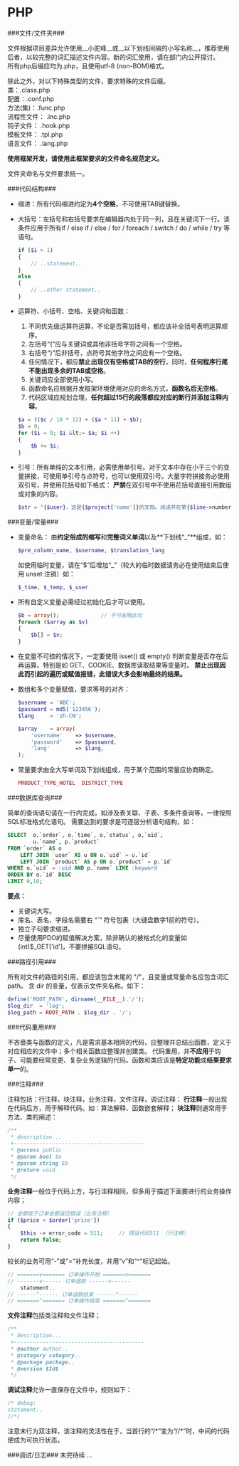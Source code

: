 PHP
========

###文件/文件夹###

文件根据项目差异允许使用__小驼峰__或__以下划线间隔的小写名称__，推荐使用后者，以较完整的词汇描述文件内容。新的词汇使用，请在部门内公开探讨。  
所有php后缀应均为.php，且使用utf-8 (non-BOM)格式。


除此之外，对以下特殊类型的文件，要求特殊的文件后缀。  
类：.class.php  
配置：.conf.php  
方法(集)：.func.php  
流程性文件： .inc.php  
钩子文件： .hook.php  
模板文件： .tpl.php  
语言文件： .lang.php  

**使用框架开发，请使用此框架要求的文件命名规范定义。**

文件夹命名与文件要求统一。  


###代码结构###

* 缩进：所有代码缩进约定为**4个空格**，不可使用TAB键替换。

* 大括号：左括号和右括号要求在编辑器内处于同一列，且在关键词下一行。该条件应用于所有if / else if / else / for / foreach / switch / do / while / try 等语句。
	```php
	if ($i > 1)
	{
	    // ..statement..
	}
	else
	{
	    // ..other statement..
	}
	```

* 运算符、小括号、空格、关键词和函数：
	1. 不同优先级运算符运算，不论是否需加括号，都应该补全括号表明运算顺序。
	2. 左括号“(”应与关键词或其他非括号字符之间有一个空格。
	3. 右括号“)”后非括号，点符号其他字符之间应有一个空格。
	4. 任何情况下，都应**禁止出现仅有空格或TAB的空行**，同时，**任何程序行尾不能出现多余的TAB或空格**。 
	5. 关键词应全部使用小写。
	6. 函数命名应根据开发框架环境使用对应的命名方式，**函数名后无空格**。
	7. 代码区域应规划合理，**任何超过15行的段落都应对应的断行并添加注释内容**。

	```php
	$a = (($c / 10 * 12) + ($a * 11) + $b);
	$b = 0;
    for ($i = 0; $i &lt;= $a; $i ++)
    {
        $b += $i;
    }
    ```

* 引号：所有单纯的文本引用，必需使用单引号。对于文本中存在小于三个的变量拼接，可使用单引号与点符号，也可以使用双引号。大量字符拼接务必使用双引号，并使用花括号如下格式：
	**严禁**在双引号中不使用花括号直接引用数组或对象的内容。
	```php
	$str = "{$user}，这是{$project['name']}的文档。阅读并在第{$line->number}行填写…";
	```


###变量/常量###
* 变量命名：
	由**约定俗成的缩写**和**完整词义单词**以及**下划线“_”**组成，如：
	```php
	$pre_column_name, $username, $translation_lang
	```
	如使用临时变量，请在“$”后增加“_”（较大的临时数据请务必在使用结束后使用 unset 注销）如：
	```php
	$_time, $_temp, $_user
	```
	
* 所有自定义变量必需经过初始化后才可以使用。
	```php
	$b = array();             // 不可省略此句
	foreach ($array as $v)
	{
		$b[] = $v;
	}
	```

* 在变量不可控的情况下，一定要使用 isset() 或 empty() 判断变量是否存在后再运算。特别是如 GET、COOKIE、数据库读取结果等变量时。
	**禁止出现因此而引起的遍历或赋值报错，此错误大多会影响最终的结果。**

* 数组和多个变量赋值，要求等号的对齐：
	```php
	$username = 'ABC';
	$password = md5('123456');
	$lang     = 'zh-CN';
	
	$array    = array(
		'username'    => $username,
		'password'    => $password,
		'lang'        => $lang,
	);
	```

* 常量要求由全大写单词及下划线组成，用于某个范围的常量应协商确定。
	```php
	PRODUCT_TYPE_HOTEL  DISTRICT_TYPE
	```



###数据库查询###

简单的查询语句请在一行内完成。如涉及表关联、子表、多条件查询等，一律按照SQL标准格式化语句。
需要达到的要求是可逐层分析语句结构，如：
```sql
SELECT  o.`order`, o.`time`, o,`status`, o,`uid`, 
		u.`name`, p.`product` 
FROM `order` AS o
	LEFT JOIN `user` AS u ON o.`uid` = u.`id` 
	LEFT JOIN `product` AS p ON o.`product` = p.`id`
WHERE o.`uid` = :uid AND p.`name` LIKE :keyword
ORDER BY o.`id` DESC
LIMIT 0,10;
```

**要点：**

+ 关键词大写。
+ 库名、表名、字段名需要右 “`” 符号包裹（大键盘数字1前的符号）。
+ 独立子句要求缩进。
+ 尽量使用PDO的赋值解决方案，除非确认的被格式化的变量如(int)$_GET['id']，不要拼接SQL语句。



###路径引用###

所有对文件的路径的引用，都应该包含末尾的 "/"，且变量或常量命名应包含词汇path。
含 dir 的变量，仅表示文件夹名称。如下：
```php
define('ROOT_PATH', dirname(__FILE__).'/');
$log_dir  = 'log';
$log_path = ROOT_PATH . $log_dir . '/';
```



###代码重用###

不吝啬类与函数的定义，凡是需求基本相同的代码，应整理并总结出函数，定义于对应相应的文件中；多个相关函数应整理并创建类。
代码重用，并**不应用**于钩子、可能要经常变更、复杂业务逻辑的代码。函数和类应该是**特定功能**或**结果要求单一**的。



###注释###

注释包括：行注释，块注释，业务注释，文件注释，调试注释：
**行注释**一般出现在代码后方，用于解释代码。如：算法解释、函数嵌套解释；
**块注释**则通常用于方法、类的阐述：
```php
/** 
 * description...
 +-----------------------------------------
 * @access public
 * @param bool $a
 * @param string $b
 * @return void
 */
```

**业务注释**一般位于代码上方，与行注释相同，但多用于描述下面要进行的业务操作内容；
```php
// 金额低于订单金额返回错误（业务注释）
if ($price < $order['price']) 
{
    $this -> error_code = 511;     // 错误代码511 （行注释）
    return false;
}
```

较长的业务可用“-”或“="补充长度，并用“v”和“^”标记起始。
```php
// =======v======= 订单操作开始 =======v=======
// -------v------ 订单退款 ------v------
    statement..
// ------^------ 订单退款结束 ------^------
// =======^======= 订单操作结束 =======^=======
```

**文件注释**包括类注释和文件注释；
```php
/**
 * description...
 +-----------------------------------------
 * @author author..
 * @category category..
 * @package package..
 * @version $Id$
 */
```

**调试注释**允许一直保存在文件中，规则如下：
```php
/* debug:
statement..
//*/
```
注意末行为双注释，该注释的灵活性在于，当首行的“/*”变为“//\*”时，中间的代码便成为可执行状态。



###调试/日志###
未完待续
...
